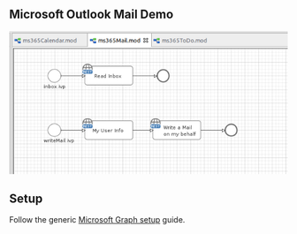 
## Microsoft Outlook Mail Demo

![demo-mail](doc/img/demo_mail.png)

## Setup

Follow the generic [Microsoft Graph setup](../msgraph/README.md) guide.